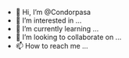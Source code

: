 - 👋 Hi, I’m @Condorpasa
- 👀 I’m interested in ...
- 🌱 I’m currently learning ...
- 💞️ I’m looking to collaborate on ...
- 📫 How to reach me ...

<!---
Condorpasa/Condorpasa is a ✨ special ✨ repository because its `README.md` (this file) appears on your GitHub profile.
You can click the Preview link to take a look at your changes.
--->

